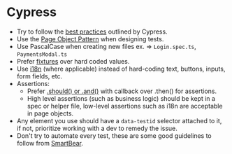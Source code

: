 # Cypress

- Try to follow the [best practices] outlined by Cypress.
- Use the [Page Object Pattern] when designing tests.
- Use PascalCase when creating new files ex. => `Login.spec.ts`, `PaymentsModal.ts`
- Prefer [fixtures] over hard coded values.
- Use [i18n] (where applicable) instead of hard-coding text, buttons, inputs, form fields, etc.
- Assertions:
  - Prefer [.should() or .and()] with callback over .then() for assertions.
  - High level assertions (such as business logic) should be kept in a spec or helper file, low-level assertions such as i18n are acceptable in page objects.
- Any element you use should have a `data-testid` selector attached to it, if not, prioritize working with a dev to remedy the issue.
- Don't try to automate every test, these are some good guidelines to follow from [SmartBear].

[page object pattern]: https://www.toolsqa.com/cypress/page-object-pattern-in-cypress/
[fixtures]: https://www.toolsqa.com/cypress/fixtures-in-cypress/
[.should() or .and()]: https://docs.cypress.io/api/commands/should#Differences
[i18n]: https://www.i18next.com/
[smartbear]: https://smartbear.com/learn/automated-testing/best-practices-for-automation/
[best practices]: https://docs.cypress.io/guides/references/best-practices
